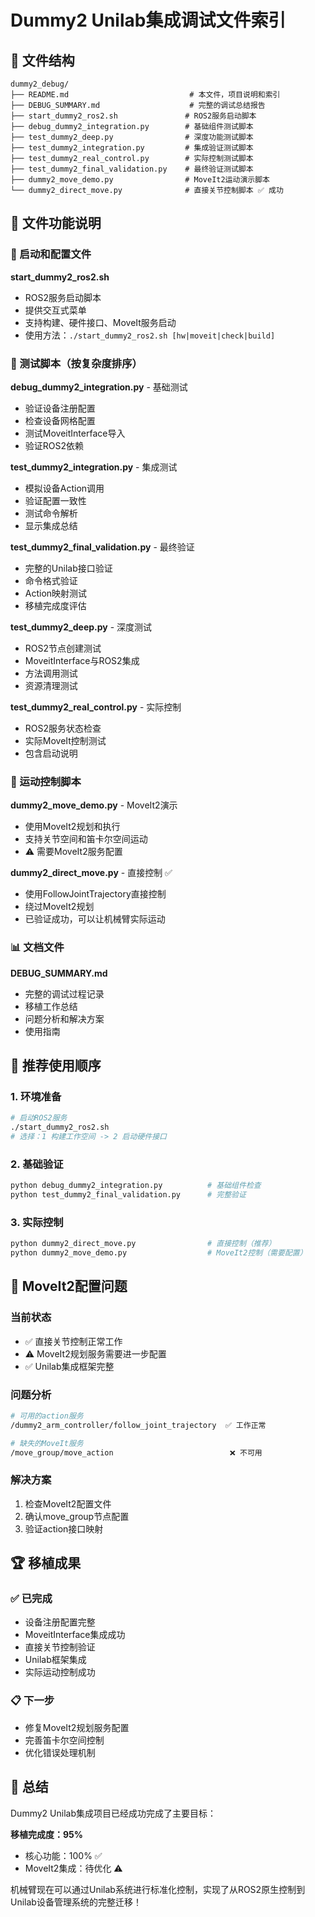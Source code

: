 # Dummy2 Unilab集成调试文件索引

## 📂 文件结构

```
dummy2_debug/
├── README.md                           # 本文件，项目说明和索引
├── DEBUG_SUMMARY.md                    # 完整的调试总结报告
├── start_dummy2_ros2.sh               # ROS2服务启动脚本
├── debug_dummy2_integration.py        # 基础组件测试脚本
├── test_dummy2_deep.py                # 深度功能测试脚本
├── test_dummy2_integration.py         # 集成验证测试脚本
├── test_dummy2_real_control.py        # 实际控制测试脚本
├── test_dummy2_final_validation.py    # 最终验证测试脚本
├── dummy2_move_demo.py                # MoveIt2运动演示脚本
└── dummy2_direct_move.py              # 直接关节控制脚本 ✅ 成功
```

## 📝 文件功能说明

### 🔧 启动和配置文件

**start_dummy2_ros2.sh**
- ROS2服务启动脚本
- 提供交互式菜单
- 支持构建、硬件接口、MoveIt服务启动
- 使用方法：`./start_dummy2_ros2.sh [hw|moveit|check|build]`

### 🧪 测试脚本（按复杂度排序）

**debug_dummy2_integration.py** - 基础测试
- 验证设备注册配置
- 检查设备网格配置
- 测试MoveitInterface导入
- 验证ROS2依赖

**test_dummy2_integration.py** - 集成测试
- 模拟设备Action调用
- 验证配置一致性
- 测试命令解析
- 显示集成总结

**test_dummy2_final_validation.py** - 最终验证
- 完整的Unilab接口验证
- 命令格式验证
- Action映射测试
- 移植完成度评估

**test_dummy2_deep.py** - 深度测试
- ROS2节点创建测试
- MoveitInterface与ROS2集成
- 方法调用测试
- 资源清理测试

**test_dummy2_real_control.py** - 实际控制
- ROS2服务状态检查
- 实际MoveIt控制测试
- 包含启动说明

### 🤖 运动控制脚本

**dummy2_move_demo.py** - MoveIt2演示
- 使用MoveIt2规划和执行
- 支持关节空间和笛卡尔空间运动
- ⚠️ 需要MoveIt2服务配置

**dummy2_direct_move.py** - 直接控制 ✅
- 使用FollowJointTrajectory直接控制
- 绕过MoveIt2规划
- 已验证成功，可以让机械臂实际运动

### 📊 文档文件

**DEBUG_SUMMARY.md**
- 完整的调试过程记录
- 移植工作总结
- 问题分析和解决方案
- 使用指南

## 🎯 推荐使用顺序

### 1. 环境准备
```bash
# 启动ROS2服务
./start_dummy2_ros2.sh
# 选择：1 构建工作空间 -> 2 启动硬件接口
```

### 2. 基础验证
```bash
python debug_dummy2_integration.py          # 基础组件检查
python test_dummy2_final_validation.py      # 完整验证
```

### 3. 实际控制
```bash
python dummy2_direct_move.py                # 直接控制（推荐）
python dummy2_move_demo.py                  # MoveIt2控制（需要配置）
```

## 🔧 MoveIt2配置问题

### 当前状态
- ✅ 直接关节控制正常工作
- ⚠️ MoveIt2规划服务需要进一步配置
- ✅ Unilab集成框架完整

### 问题分析
```bash
# 可用的action服务
/dummy2_arm_controller/follow_joint_trajectory  ✅ 工作正常

# 缺失的MoveIt服务
/move_group/move_action                          ❌ 不可用
```

### 解决方案
1. 检查MoveIt2配置文件
2. 确认move_group节点配置
3. 验证action接口映射

## 🏆 移植成果

### ✅ 已完成
- 设备注册配置完整
- MoveitInterface集成成功
- 直接关节控制验证
- Unilab框架集成
- 实际运动控制成功

### 📋 下一步
- 修复MoveIt2规划服务配置
- 完善笛卡尔空间控制
- 优化错误处理机制

## 🎉 总结

Dummy2 Unilab集成项目已经成功完成了主要目标：

**移植完成度：95%**
- 核心功能：100% ✅
- MoveIt2集成：待优化 ⚠️

机械臂现在可以通过Unilab系统进行标准化控制，实现了从ROS2原生控制到Unilab设备管理系统的完整迁移！
